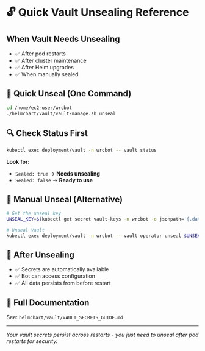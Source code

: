 # 🔓 Quick Vault Unsealing Reference

## When Vault Needs Unsealing
- ✅ After pod restarts
- ✅ After cluster maintenance  
- ✅ After Helm upgrades
- ✅ When manually sealed

## 🚀 Quick Unseal (One Command)
```bash
cd /home/ec2-user/wrcbot
./helmchart/vault/vault-manage.sh unseal
```

## 🔍 Check Status First
```bash
kubectl exec deployment/vault -n wrcbot -- vault status
```

**Look for:**
- `Sealed: true` → **Needs unsealing**
- `Sealed: false` → **Ready to use**

## 🔑 Manual Unseal (Alternative)
```bash
# Get the unseal key
UNSEAL_KEY=$(kubectl get secret vault-keys -n wrcbot -o jsonpath='{.data.unseal-key}' | base64 -d)

# Unseal Vault
kubectl exec deployment/vault -n wrcbot -- vault operator unseal $UNSEAL_KEY
```

## 🎯 After Unsealing
- ✅ Secrets are automatically available
- ✅ Bot can access configuration
- ✅ All data persists from before restart

## 📖 Full Documentation
See: `helmchart/vault/VAULT_SECRETS_GUIDE.md`

---
*Your vault secrets persist across restarts - you just need to unseal after pod restarts for security.*
